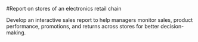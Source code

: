 #Report on stores of an electronics retail chain

Develop an interactive sales report to help managers monitor sales, product performance, promotions, and returns across stores for better decision-making.
